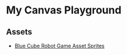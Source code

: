 # My Canvas Playground

## Assets

- [Blue Cube Robot Game Asset Sprites](https://bevouliin.com/blue_cube_robot/)
